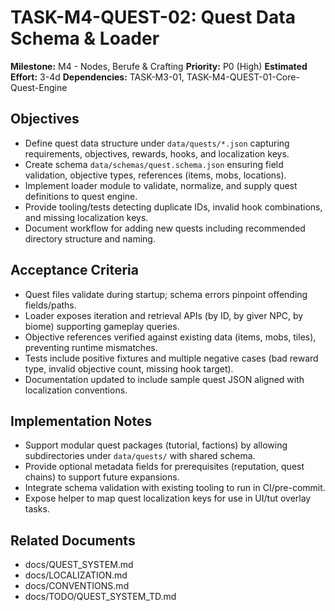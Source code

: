 # TASK-M4-QUEST-02: Quest Data Schema & Loader

**Milestone:** M4 - Nodes, Berufe & Crafting
**Priority:** P0 (High)
**Estimated Effort:** 3-4d
**Dependencies:** TASK-M3-01, TASK-M4-QUEST-01-Core-Quest-Engine

## Objectives

- Define quest data structure under `data/quests/*.json` capturing requirements, objectives, rewards, hooks, and localization keys.
- Create schema `data/schemas/quest.schema.json` ensuring field validation, objective types, references (items, mobs, locations).
- Implement loader module to validate, normalize, and supply quest definitions to quest engine.
- Provide tooling/tests detecting duplicate IDs, invalid hook combinations, and missing localization keys.
- Document workflow for adding new quests including recommended directory structure and naming.

## Acceptance Criteria

- Quest files validate during startup; schema errors pinpoint offending fields/paths.
- Loader exposes iteration and retrieval APIs (by ID, by giver NPC, by biome) supporting gameplay queries.
- Objective references verified against existing data (items, mobs, tiles), preventing runtime mismatches.
- Tests include positive fixtures and multiple negative cases (bad reward type, invalid objective count, missing hook target).
- Documentation updated to include sample quest JSON aligned with localization conventions.

## Implementation Notes

- Support modular quest packages (tutorial, factions) by allowing subdirectories under `data/quests/` with shared schema.
- Provide optional metadata fields for prerequisites (reputation, quest chains) to support future expansions.
- Integrate schema validation with existing tooling to run in CI/pre-commit.
- Expose helper to map quest localization keys for use in UI/tut overlay tasks.

## Related Documents

- docs/QUEST_SYSTEM.md
- docs/LOCALIZATION.md
- docs/CONVENTIONS.md
- docs/TODO/QUEST_SYSTEM_TD.md
